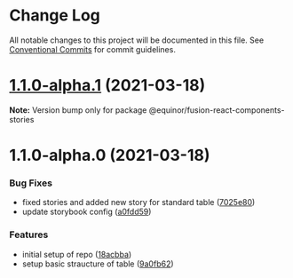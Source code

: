 # Change Log

All notable changes to this project will be documented in this file.
See [Conventional Commits](https://conventionalcommits.org) for commit guidelines.

# [1.1.0-alpha.1](https://github.com/equinor/fusion-react-components/compare/@equinor/fusion-react-components-stories@1.1.0-alpha.0...@equinor/fusion-react-components-stories@1.1.0-alpha.1) (2021-03-18)

**Note:** Version bump only for package @equinor/fusion-react-components-stories





# 1.1.0-alpha.0 (2021-03-18)


### Bug Fixes

* fixed stories and added new story for standard table ([7025e80](https://github.com/equinor/fusion-react-components/commit/7025e80762edf1a06af199c03db2f9da2d23f3f5))
* update storybook config ([a0fdd59](https://github.com/equinor/fusion-react-components/commit/a0fdd59ae7dba1bf56ba64e2cb495af6a98dea21))


### Features

* initial setup of repo ([18acbba](https://github.com/equinor/fusion-react-components/commit/18acbbac12af1e47f9c837278fe055286044b5d8))
* setup basic straucture of table ([9a0fb62](https://github.com/equinor/fusion-react-components/commit/9a0fb62fcc2f42de40aff568e3251dcd5ab3d15a))
